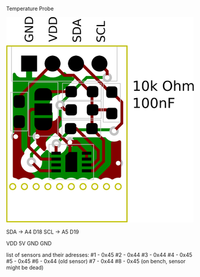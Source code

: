 Temperature Probe

![pcb-brd.png](pic/b3de54f2d79d4e1fb337dd0ce793dbc1.png)

SDA -> A4 D18
SCL -> A5 D19

VDD 5V
GND GND


list of sensors and their adresses:
#1 - 0x45
#2 - 0x44
#3 - 0x44
#4 - 0x45
#5 - 0x45
#6 - 0x44 (old sensor)
#7 - 0x44
#8 - 0x45 (on bench, sensor might be dead)
